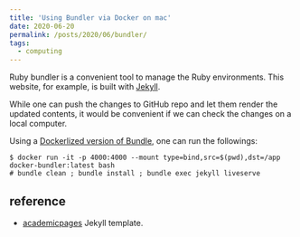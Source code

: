```yaml
---
title: 'Using Bundler via Docker on mac'
date: 2020-06-20
permalink: /posts/2020/06/bundler/
tags:
  - computing
---
```


Ruby bundler is a convenient tool to manage the Ruby environments. This website, for example, is built with [Jekyll](https://jekyllrb.com/).

While one can push the changes to GitHub repo and let them render the updated contents, it would be convenient if we can check the changes on a local computer.

Using a [Dockerlized version of Bundle](https://github.com/yk-tanigawa/docker-bundler), one can run the followings:

```{bash}
$ docker run -it -p 4000:4000 --mount type=bind,src=$(pwd),dst=/app docker-bundler:latest bash
# bundle clean ; bundle install ; bundle exec jekyll liveserve
```

## reference

- [academicpages](https://github.com/academicpages/academicpages.github.io) Jekyll template.
